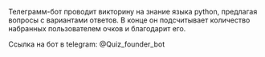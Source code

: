 Телеграмм-бот проводит викторину на знание языка python, предлагая вопросы с вариантами ответов. В конце он подсчитывает количество набранных пользователем очков и благодарит его.

Cсылка на бот в telegram: @Quiz_founder_bot